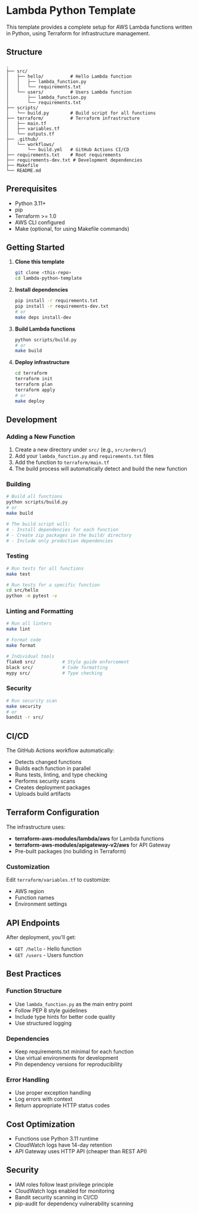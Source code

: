 # Lambda Python Template

This template provides a complete setup for AWS Lambda functions written in Python, using Terraform for infrastructure management.

## Structure

```
.
├── src/
│   ├── hello/          # Hello Lambda function
│   │   ├── lambda_function.py
│   │   └── requirements.txt
│   └── users/          # Users Lambda function
│       ├── lambda_function.py
│       └── requirements.txt
├── scripts/
│   └── build.py        # Build script for all functions
├── terraform/          # Terraform infrastructure
│   ├── main.tf
│   ├── variables.tf
│   └── outputs.tf
├── .github/
│   └── workflows/
│       └── build.yml   # GitHub Actions CI/CD
├── requirements.txt    # Root requirements
├── requirements-dev.txt # Development dependencies
├── Makefile
└── README.md
```

## Prerequisites

- Python 3.11+
- pip
- Terraform >= 1.0
- AWS CLI configured
- Make (optional, for using Makefile commands)

## Getting Started

1. **Clone this template**
   ```bash
   git clone <this-repo>
   cd lambda-python-template
   ```

2. **Install dependencies**
   ```bash
   pip install -r requirements.txt
   pip install -r requirements-dev.txt
   # or
   make deps install-dev
   ```

3. **Build Lambda functions**
   ```bash
   python scripts/build.py
   # or
   make build
   ```

4. **Deploy infrastructure**
   ```bash
   cd terraform
   terraform init
   terraform plan
   terraform apply
   # or
   make deploy
   ```

## Development

### Adding a New Function

1. Create a new directory under `src/` (e.g., `src/orders/`)
2. Add your `lambda_function.py` and `requirements.txt` files
3. Add the function to `terraform/main.tf`
4. The build process will automatically detect and build the new function

### Building

```bash
# Build all functions
python scripts/build.py
# or
make build

# The build script will:
# - Install dependencies for each function
# - Create zip packages in the build/ directory
# - Include only production dependencies
```

### Testing

```bash
# Run tests for all functions
make test

# Run tests for a specific function
cd src/hello
python -m pytest -v
```

### Linting and Formatting

```bash
# Run all linters
make lint

# Format code
make format

# Individual tools
flake8 src/          # Style guide enforcement
black src/           # Code formatting
mypy src/            # Type checking
```

### Security

```bash
# Run security scan
make security
# or
bandit -r src/
```

## CI/CD

The GitHub Actions workflow automatically:
- Detects changed functions
- Builds each function in parallel
- Runs tests, linting, and type checking
- Performs security scans
- Creates deployment packages
- Uploads build artifacts

## Terraform Configuration

The infrastructure uses:
- **terraform-aws-modules/lambda/aws** for Lambda functions
- **terraform-aws-modules/apigateway-v2/aws** for API Gateway
- Pre-built packages (no building in Terraform)

### Customization

Edit `terraform/variables.tf` to customize:
- AWS region
- Function names
- Environment settings

## API Endpoints

After deployment, you'll get:
- `GET /hello` - Hello function
- `GET /users` - Users function

## Best Practices

### Function Structure
- Use `lambda_function.py` as the main entry point
- Follow PEP 8 style guidelines
- Include type hints for better code quality
- Use structured logging

### Dependencies
- Keep requirements.txt minimal for each function
- Use virtual environments for development
- Pin dependency versions for reproducibility

### Error Handling
- Use proper exception handling
- Log errors with context
- Return appropriate HTTP status codes

## Cost Optimization

- Functions use Python 3.11 runtime
- CloudWatch logs have 14-day retention
- API Gateway uses HTTP API (cheaper than REST API)

## Security

- IAM roles follow least privilege principle
- CloudWatch logs enabled for monitoring
- Bandit security scanning in CI/CD
- pip-audit for dependency vulnerability scanning